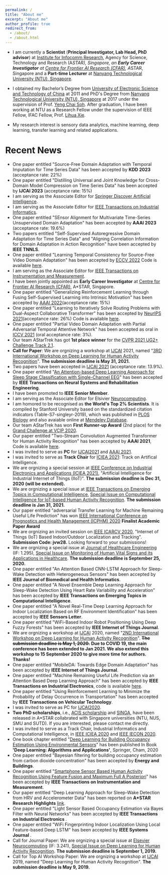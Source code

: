 ```yaml
---
permalink: /
title: "About me"
excerpt: "About me"
author_profile: true
redirect_from: 
  - /about/
  - /about.html
---
```


* I am currently a <b>Scientist</b> (<b>Principal Investigator, Lab Head, PhD advisor</b>) at [Institute for Infocomm Research](https://www.a-star.edu.sg/i2r), Agency for Science, Technology and Research (A*STAR), Singapore, an <b>Early Career Investigator</b> at [Centre for Frontier AI Research (CFAR)](https://www.a-star.edu.sg/cfar/home), A*STAR, Singapore and a <b>Part-time Lecturer</b> at [Nanyang Technological University (NTU), Singapore](https://www.ntu.edu.sg/Pages/home.aspx).

* I obtained my Bachelor’s Degree from [University of Electronic Science and Technology of China](https://www.uestc.edu.cn/) at 2011 and PhD's Degree from [Nanyang Technological University (NTU), Singapore](https://www.ntu.edu.sg/Pages/home.aspx) at 2017 under the supervision of Prof. [Yeng Chai Soh](http://research.ntu.edu.sg/expertise/academicprofile/pages/StaffProfile.aspx?ST_EMAILID=EYCSOH). After graduation, I have been working at NTU as a Research Fellow under the supervision of IEEE Fellow, IFAC Fellow, Prof. [Lihua Xie](http://research.ntu.edu.sg/expertise/academicprofile/pages/StaffProfile.aspx?ST_EMAILID=elhxie).

* My research interest is sensory data analytics, machine learning, deep learning, transfer learning and related applications.


# Recent News
* One paper entitled "Source-Free Domain Adaptation with Temporal Imputation for Time Series Data" has been accepted by **KDD 2023** (acceptance rate: 22%) 
* One paper entitled "Distilling Universal and Joint Knowledge for Cross-Domain Model Compression on Time Series Data" has been accepted by **IJCAI 2023** (acceptance rate: 15%) 
* I am serving as the Associate Editor for [Springer Discover Artificial Intelligence](https://www.springer.com/journal/44163).
* I am serving as the Associate Editor for [IEEE Transactions on Industrial Informatics](https://ieeexplore.ieee.org/xpl/RecentIssue.jsp?punumber=9424).
* One paper entitled "SEnsor Alignment for Multivariate Time-Series Unsupervised Domain Adaptation" has been accepted by **AAAI 2023** (acceptance rate: 19.6%) 
* Two papers entitled "Self-Supervised Autoregressive Domain Adaptation for Time Series Data" and "Aligning Correlation Information for Domain Adaptation in Action Recognition" have been accepted by **IEEE TNNLS**. 
* One paper entitled "Learning Temporal Consistency for Source-Free Video Domain Adaptation" has been accepted by [
ECCV 2022](https://eccv2022.ecva.net/) Code is available [here](https://github.com/xuyu0010/ATCoN).
* I am serving as the Associate Editor for [IEEE Transactions on Instrumentation and Measurement](https://ieeexplore.ieee.org/xpl/RecentIssue.jsp?punumber=19).
* I have been jointly appointed as <b>Early Career Investigator</b> at [Centre for Frontier AI Research (CFAR)](https://www.a-star.edu.sg/cfar/home), A*STAR, Singapore.
* One paper entitled "Generalizing Reinforcement Learning through Fusing Self-Supervised Learning into Intrinsic Motivation" has been accepted by [
AAAI 2022](https://aaai.org/Conferences/AAAI-22/)(acceptance rate: 15%) 
* One paper entitled "Learning to Iteratively Solve Routing Problems with Dual-Aspect Collaborative Transformer" has been accepted by [
NeurIPS 2021](https://nips.cc/)(acceptance rate: 26%) Code is available [here](https://github.com/yining043/VRP-DACT).
* One paper entitled "Partial Video Domain Adaptation with Partial Adversarial Temporal Attentive Network" has been accepted as oral in [ICCV 2021](http://iccv2021.thecvf.com/home) (oral acceptance rate: 3%).
* Our team AStarTrek has got <b>1st place winner</b> for the [CVPR 2021 UG2+ Challenge Track 2.1](http://cvpr2021.ug2challenge.org/leaderboard21_t2.html).
* <b>Call for Paper</b>: We are orgnizing a workshop at [IJCAI](https://ijcai-21.org/) 2021, named "[3RD International Workshop on Deep Learning for Human Activity Recognition](https://keyplay.github.io/ijcai2021_workshop/)". <b>The submission deadline is May 31, 2021.</b>
* Two papers have been accepted in [IJCAI 2021](https://ijcai-21.org/) (acceptance rate: 13.9%).
* One paper entitled "[An Attention-based Deep Learning Approach for Sleep Stage Classification with Single-Channel EEG](https://ieeexplore.ieee.org/abstract/document/9417097/)" has been accepted by <b>IEEE Transactions on Neural Systems and Rehabilitation Engineering</b>. 
* I have been promoted to <b>IEEE Senior Member</b>.
* I am serving as the Associate Editor for Elsivier [Neurocomputing](https://www.journals.elsevier.com/neurocomputing).
* I am homored to be recognised as <b>the World's Top 2% Scientists</b>. It is compiled by Stanford University based on the standardized citation indicators (Table-S7-singleyr-2019), which was published in [PLOS Biology](https://journals.plos.org/plosbiology/article?id=10.1371/journal.pbio.3000918) and also avaiable online at [Mendeley Database](https://data.mendeley.com/datasets/btchxktzyw/2).
* Our team AStarTrek has won <b>First Runner-up Award</b> (2nd place) for the [Grand Challenge at VCIP 2020](http://www.vcip2020.org/grand_challenge.htm).
* Our paper entitled "Two-Stream Convolution Augmented Transformer for Human Activity Recognition" has been accepted by <b>AAAI 2021</b>, Code is available [here](https://github.com/windofshadow/THAT).
* I was invited to serve as <b>PC</b> for [IJCAI2021](https://ijcai-21.org/) and [AAAI 2021](https://aaai.org/Conferences/AAAI-21/).
* I was invited to serve as <b>Track Chair</b> for [ICIEA 2021](http://www.ieeeiciea.org/2021/): Track on Artifical Intelligence.
* We are orgnizing a special session at [IEEE Conference on Industrial Electronics and Applications (ICIEA 2021)](http://www.ieeeiciea.org/2021/), "Artificial Intelligence for Industrial Internet of Things (IIoT)". <b> The submission deadline is Dec 31, 2020 (will be extended).</b>
* We are orgnizing a special issue at [IEEE Transactions on Emerging Topics in Computational Intelligence](https://cis.ieee.org/publications/t-emerging-topics-in-ci), [Special Issue on Computational Intelligence for IoT-based Human Activity Recognition](https://cis.ieee.org/publications/t-emerging-topics-in-ci/tetci-special-issues). <b> The submission deadline is Jan 31, 2021.</b>
* Our paper entitled "adversarial Transfer Learning for Machine Remaining Useful Life Prediction" has won [IEEE International Conference on Prognostics and Health Management (ICPHM) 2020](http://www.phmconf.org/) <b>Finalist Academic Paper Award</b>
* We are orgnizing an invited session on [IEEE ICARCV 2020](https://www.icarcv.sg/), "Internet of Things (IoT) Based Indoor/Outdoor Localization and Tracking". <b> Submission Code: jvw28.</b> Looking forward to your submissions!
* We are orgnizing a special issue at [Journal of Healthcare Engineering](https://www.hindawi.com/journals/jhe/) (IF: 1.295), [Special Issue on Monitoring of Human Vital Signs and its Applications in Healthcare](https://www.hindawi.com/journals/jhe/si/470853/). <b> The submission deadline is September 25, 2020.</b>
* One paper entitled "An Attention Based CNN-LSTM Approach for Sleep-Wake Detection with Heterogeneous Sensors" has been accepted by <b>IEEE Journal of Biomedical and Health Informatics</b>.
* One paper entitled "A Novel Ensemble Deep Learning Approach for Sleep-Wake Detection Using Heart Rate Variability and Acceleration" has been accepted by <b>IEEE Transactions on Emerging Topics in Computational Intelligence</b>.
* One paper entitled "A Novel Real-Time Deep Learning Approach for Indoor Localization Based on RF Environment Identification" has been accepted by <b>IEEE Sensors Letter</b>.
* One paper entitled "WiFi-Based Indoor Robot Positioning Using Deep Fuzzy Forests" has been accepted by <b>IEEE Internet of Things Journal</b>.
* We are orgnizing a workshop at [IJCAI](https://ijcai20.org/) 2020, named "[2ND International Workshop on Deep Learning for Human Activity Recognition](https://keyplay.github.io/ijcai2020workshop/)". ~~<b>The submission deadline is May 1, 2020.</b>~~ <b>Due to COVID 19, the main conference has been extended to Jan 2021. We also extend this workshop to 15 September 2020 to give more time for authors. Thanks!</b>
* One paper entitled "MobileDA: Towards Edge Domain Adaptation" has been accepted by <b>IEEE Internet of Things Journal</b>.
* One paper entitled "Machine Remaining Useful Life Prediction via an Attention Based Deep Learning Approach" has been accepted by <b>IEEE Transactions on Industrial Electronics</b>, code is available [here](https://github.com/ZhenghuaNTU/RUL-prediction-using-attention-based-deep-learning-approach).
* One paper entitled "Using Reinforcement Learning to Minimize the Probability of Delay Occurrence in Transportation" has been accepted by <b>IEEE Transactions on Vehicular Technology</b>.
* I was invited to serve as PC for [IJCAI2020](https://ijcai20.org/).
* <b>Two PhD scholarships</b>, i.e., [ACIS scholarship](https://www.a-star.edu.sg/Scholarships/For-Graduate-Studies/A-STAR-CIS-Scholarship) and [SINGA](https://www.a-star.edu.sg/Scholarships/For-Graduate-Studies/Singapore-International-Graduate-Award-SINGA), have been released in A*STAR collabrated with Singapore universities (NTU, NUS, SMU and SUTD). If you are interested, please contact me directly. 
* I was invited to serve as a Track Chair, Industrial Informatics and Computational Intelligence, in [IEEE ICIEA 2020](http://www.ieeeiciea.org/2020/) and [IEEE IECON 2020](https://www.iecon2020.org/). 
* One book chapter entitled "[Deep Learning for Building Occupancy Estimation Using Environmental Sensors](https://link.springer.com/chapter/10.1007/978-3-030-31760-7_11)" has been published In Book <b>'Deep Learning: Algorithms and Applications'</b>, Springer, Cham, 2020
* One paper entitled "Bayesian filtering for building occupancy estimation from carbon dioxide concentration" has been accepted by <b>Energy and Buildings</b>.
* One paper entitled "[Smartphone Sensor Based Human Activity Recognition Using Feature Fusion and Maximum Full A Posteriori](https://ieeexplore.ieee.org/document/8856227)" has been accepted by <b>IEEE Transactions on Instrumentation and Measurement</b>.
* Our paper entitled "Deep Learning Approach for Sleep-Wake Detection from HRV and Accelerometer Data" has been reported on <b>A*STAR Research Highlights</b> [link](https://research.a-star.edu.sg/articles/highlights/going-deep-into-the-science-of-sleep/).
* One paper entitled "Light Sensor Based Occupancy Estimation via Bayes Filter with Neural Networks" has been accepted by <b>IEEE Transactions on Industrial Electronics </b>.
* One paper entitled "WiFi Fingerprinting Indoor Localization Using Local Feature-based Deep LSTM" has been accepted by <b>IEEE Systems Journal </b>.
* Call for Journal Paper: We are orgnizing a special issue at [Elsevier Neurocomputing](https://www.journals.elsevier.com/neurocomputing) (IF: 3.241), [Special Issue on Deep Learning for Human Activity Recognition](https://www.journals.elsevier.com/neurocomputing/call-for-papers/special-issue-on-deep-learning-for-human-activity-recognitio). <b> The submission deadline is September 1, 2019.</b>
* Call for Top AI Workshop Paper: We are orgnizing a workshop at [IJCAI](https://ijcai19.org/) 2019, named "Deep Learning for Human Activity Recognition". <b>The submission deadline is May 9, 2019.</b>
